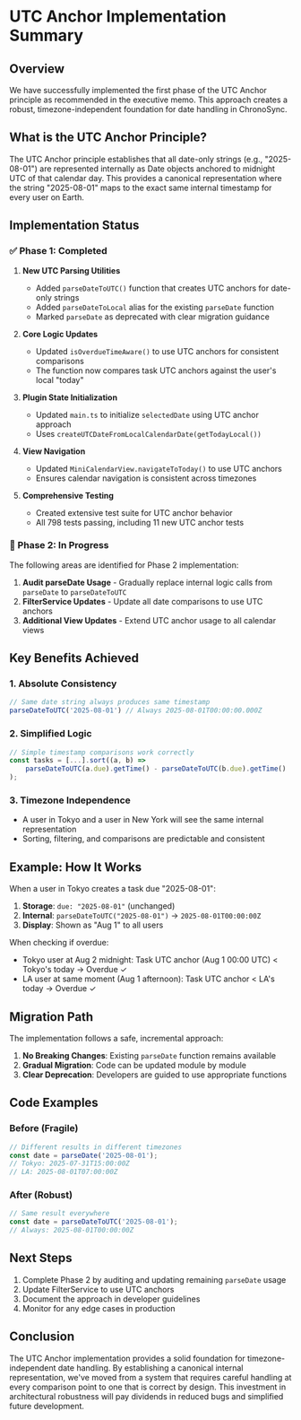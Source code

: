 # UTC Anchor Implementation Summary

## Overview

We have successfully implemented the first phase of the UTC Anchor principle as recommended in the executive memo. This approach creates a robust, timezone-independent foundation for date handling in ChronoSync.

## What is the UTC Anchor Principle?

The UTC Anchor principle establishes that all date-only strings (e.g., "2025-08-01") are represented internally as Date objects anchored to midnight UTC of that calendar day. This provides a canonical representation where the string "2025-08-01" maps to the exact same internal timestamp for every user on Earth.

## Implementation Status

### ✅ Phase 1: Completed

1. **New UTC Parsing Utilities**
   - Added `parseDateToUTC()` function that creates UTC anchors for date-only strings
   - Added `parseDateToLocal` alias for the existing `parseDate` function
   - Marked `parseDate` as deprecated with clear migration guidance

2. **Core Logic Updates**
   - Updated `isOverdueTimeAware()` to use UTC anchors for consistent comparisons
   - The function now compares task UTC anchors against the user's local "today"

3. **Plugin State Initialization**
   - Updated `main.ts` to initialize `selectedDate` using UTC anchor approach
   - Uses `createUTCDateFromLocalCalendarDate(getTodayLocal())`

4. **View Navigation**
   - Updated `MiniCalendarView.navigateToToday()` to use UTC anchors
   - Ensures calendar navigation is consistent across timezones

5. **Comprehensive Testing**
   - Created extensive test suite for UTC anchor behavior
   - All 798 tests passing, including 11 new UTC anchor tests

### 🔄 Phase 2: In Progress

The following areas are identified for Phase 2 implementation:

1. **Audit parseDate Usage** - Gradually replace internal logic calls from `parseDate` to `parseDateToUTC`
2. **FilterService Updates** - Update all date comparisons to use UTC anchors
3. **Additional View Updates** - Extend UTC anchor usage to all calendar views

## Key Benefits Achieved

### 1. **Absolute Consistency**
```typescript
// Same date string always produces same timestamp
parseDateToUTC('2025-08-01') // Always 2025-08-01T00:00:00.000Z
```

### 2. **Simplified Logic**
```typescript
// Simple timestamp comparisons work correctly
const tasks = [...].sort((a, b) => 
    parseDateToUTC(a.due).getTime() - parseDateToUTC(b.due).getTime()
);
```

### 3. **Timezone Independence**
- A user in Tokyo and a user in New York will see the same internal representation
- Sorting, filtering, and comparisons are predictable and consistent

## Example: How It Works

When a user in Tokyo creates a task due "2025-08-01":

1. **Storage**: `due: "2025-08-01"` (unchanged)
2. **Internal**: `parseDateToUTC("2025-08-01")` → `2025-08-01T00:00:00Z`
3. **Display**: Shown as "Aug 1" to all users

When checking if overdue:
- Tokyo user at Aug 2 midnight: Task UTC anchor (Aug 1 00:00 UTC) < Tokyo's today → Overdue ✓
- LA user at same moment (Aug 1 afternoon): Task UTC anchor < LA's today → Overdue ✓

## Migration Path

The implementation follows a safe, incremental approach:

1. **No Breaking Changes**: Existing `parseDate` function remains available
2. **Gradual Migration**: Code can be updated module by module
3. **Clear Deprecation**: Developers are guided to use appropriate functions

## Code Examples

### Before (Fragile)
```typescript
// Different results in different timezones
const date = parseDate('2025-08-01'); 
// Tokyo: 2025-07-31T15:00:00Z
// LA: 2025-08-01T07:00:00Z
```

### After (Robust)
```typescript
// Same result everywhere
const date = parseDateToUTC('2025-08-01');
// Always: 2025-08-01T00:00:00Z
```

## Next Steps

1. Complete Phase 2 by auditing and updating remaining `parseDate` usage
2. Update FilterService to use UTC anchors
3. Document the approach in developer guidelines
4. Monitor for any edge cases in production

## Conclusion

The UTC Anchor implementation provides a solid foundation for timezone-independent date handling. By establishing a canonical internal representation, we've moved from a system that requires careful handling at every comparison point to one that is correct by design. This investment in architectural robustness will pay dividends in reduced bugs and simplified future development.